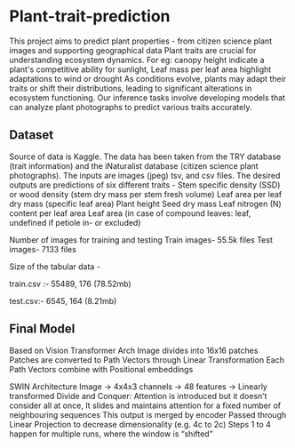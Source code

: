 # Plant-trait-prediction
This project aims to predict plant properties - from citizen science plant images and supporting geographical data
Plant traits are crucial for understanding ecosystem dynamics. 
For eg: 
canopy height indicate a plant's competitive ability for sunlight, 
Leaf mass per leaf area highlight adaptations to wind or drought
As conditions evolve, plants may adapt their traits or shift their distributions, leading to significant alterations in ecosystem functioning. 
Our inference tasks involve developing models that can analyze plant photographs to predict various traits accurately.  

## Dataset 
Source of data is Kaggle. The data has been taken from the TRY database (trait information) and the iNaturalist database (citizen science plant photographs). The inputs are images (jpeg) tsv, and  csv files.
The desired outputs are predictions of six different traits - 
Stem specific density (SSD) or wood density (stem dry mass per stem fresh volume) 
Leaf area per leaf dry mass (specific leaf area)
Plant height
Seed dry mass
Leaf nitrogen (N) content per leaf area
Leaf area (in case of compound leaves: leaf, undefined if petiole in- or excluded)

Number of images for training and testing
Train images- 55.5k files
Test images- 7133 files 

Size of the tabular data -

train.csv :- 55489, 176 (78.52mb)

test.csv:- 6545, 164 (8.21mb)

## Final Model
Based on Vision Transformer Arch
Image divides into 16x16 patches 
Patches are converted to Path Vectors through Linear Transformation
Each Path Vectors combine with Positional embeddings

SWIN Architecture
Image -> 4x4x3 channels -> 48 features -> Linearly transformed
Divide and Conquer: Attention is introduced but it doesn’t consider all at once,
It slides and maintains attention for a fixed number of neighbouring sequences
This output is merged by encoder
Passed through Linear Projection to decrease dimensionality (e.g. 4c to 2c)
Steps 1 to 4 happen for multiple runs, where the window is “shifted”

